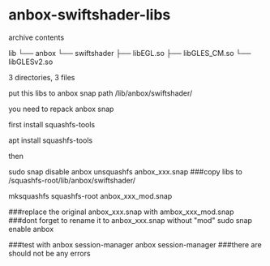 # anbox-swiftshader-libs

archive contents


lib
    └── anbox
        └── swiftshader
            ├── libEGL.so
            ├── libGLES_CM.so
            └── libGLESv2.so

3 directories, 3 files

put this libs to anbox snap path /lib/anbox/swiftshader/


you need to repack anbox snap

first install squashfs-tools

apt install squashfs-tools


then

sudo snap disable anbox
unsquashfs anbox_xxx.snap
###copy libs to /squashfs-root/lib/anbox/swiftshader/

mksquashfs squashfs-root anbox_xxx_mod.snap

###replace the original anbox_xxx.snap with ambox_xxx_mod.snap
###dont forget to rename it to anbox_xxx.snap without "mod"
sudo snap enable anbox

###test with anbox session-manager
anbox session-manager
###there are should not be any errors


